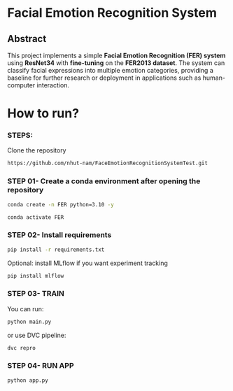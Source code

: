 # Facial Emotion Recognition System

## Abstract
This project implements a simple **Facial Emotion Recognition (FER) system** using **ResNet34** with **fine-tuning** on the **FER2013 dataset**. 
The system can classify facial expressions into multiple emotion categories, providing a baseline for further research or deployment in applications such as human-computer interaction.

# How to run?
### STEPS:

Clone the repository

```bash
https://github.com/nhut-nam/FaceEmotionRecognitionSystemTest.git
```
### STEP 01- Create a conda environment after opening the repository

```bash
conda create -n FER python=3.10 -y
```

```bash
conda activate FER
```

### STEP 02- Install requirements
```bash
pip install -r requirements.txt
```
Optional: install MLflow if you want experiment tracking
```bash
pip install mlflow
```

### STEP 03- TRAIN
You can run:
```bash
python main.py
```
or use DVC pipeline:
```bash
dvc repro
```

### STEP 04- RUN APP
```bash
python app.py
```